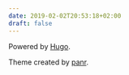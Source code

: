 ```yaml
---
date: 2019-02-02T20:53:18+02:00
draft: false
---
```


Powered by [Hugo](http://gohugo.io).

Theme created by [panr](https://twitter.com/panr).
